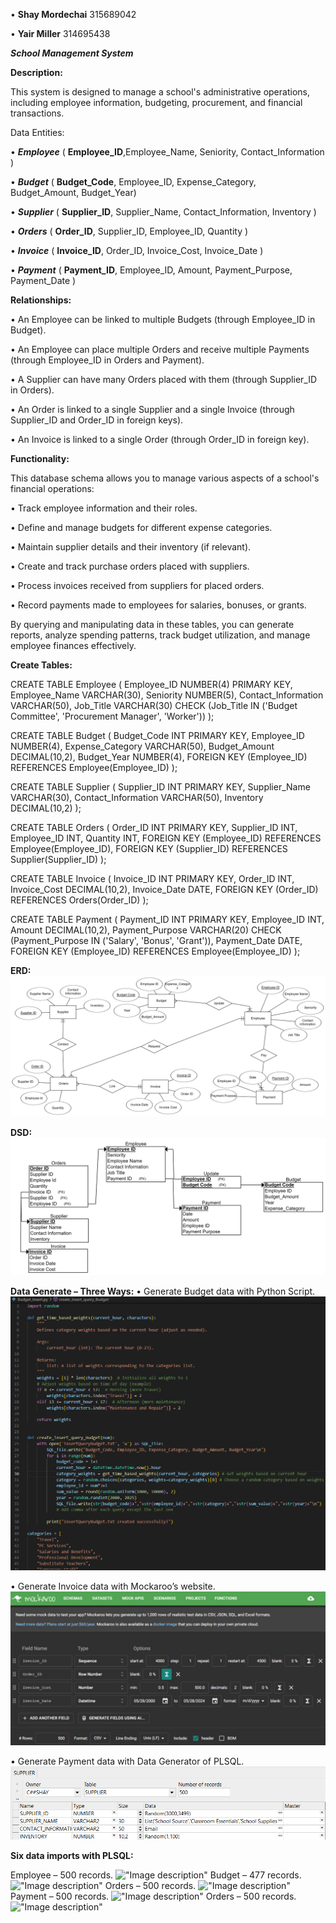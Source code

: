 •	**Shay Mordechai**			315689042

•	**Yair Miller**				314695438

***School Management System***

**Description:**

This system is designed to manage a school's administrative operations, including employee information, budgeting, procurement, and financial transactions.

Data Entities:

•	***Employee*** ( **Employee_ID**,Employee_Name, Seniority, Contact_Information )

•	***Budget*** ( **Budget_Code**, Employee_ID, Expense_Category, Budget_Amount, Budget_Year)

•	***Supplier*** ( **Supplier_ID**, Supplier_Name, Contact_Information, Inventory )

•	***Orders*** ( **Order_ID**, Supplier_ID, Employee_ID, Quantity )

•	***Invoice*** ( **Invoice_ID**, Order_ID, Invoice_Cost, Invoice_Date )

•	***Payment*** ( **Payment_ID**, Employee_ID, Amount, Payment_Purpose, Payment_Date )


**Relationships:**

•	An Employee can be linked to multiple Budgets (through Employee_ID in Budget).

•	An Employee can place multiple Orders and receive multiple Payments (through Employee_ID in Orders and Payment).

•	A Supplier can have many Orders placed with them (through Supplier_ID in Orders).

•	An Order is linked to a single Supplier and a single Invoice (through Supplier_ID and Order_ID in foreign keys).

•	An Invoice is linked to a single Order (through Order_ID in foreign key).

**Functionality:**

This database schema allows you to manage various aspects of a school's financial operations:

•	Track employee information and their roles.

•	Define and manage budgets for different expense categories.

•	Maintain supplier details and their inventory (if relevant).

•	Create and track purchase orders placed with suppliers.

•	Process invoices received from suppliers for placed orders.

•	Record payments made to employees for salaries, bonuses, or grants.

By querying and manipulating data in these tables, you can generate reports, analyze spending patterns, track budget utilization, and manage employee finances effectively.


**Create Tables:**

CREATE TABLE Employee (
   Employee_ID NUMBER(4) PRIMARY KEY,
   Employee_Name VARCHAR(30),
   Seniority NUMBER(5),
   Contact_Information VARCHAR(50),
   Job_Title  VARCHAR(30) CHECK (Job_Title IN ('Budget Committee', 'Procurement Manager', 'Worker'))
);

CREATE TABLE Budget (
   Budget_Code INT PRIMARY KEY,
   Employee_ID NUMBER(4),
   Expense_Category VARCHAR(50),
   Budget_Amount DECIMAL(10,2),
   Budget_Year NUMBER(4),
   FOREIGN KEY (Employee_ID) REFERENCES Employee(Employee_ID)
);

CREATE TABLE Supplier (
   Supplier_ID INT PRIMARY KEY,
   Supplier_Name VARCHAR(30),
   Contact_Information VARCHAR(50),
   Inventory DECIMAL(10,2)
);

CREATE TABLE Orders (
   Order_ID INT PRIMARY KEY,
   Supplier_ID INT,
   Employee_ID INT,
   Quantity INT,
   FOREIGN KEY (Employee_ID) REFERENCES Employee(Employee_ID),
   FOREIGN KEY (Supplier_ID) REFERENCES Supplier(Supplier_ID)
);

CREATE TABLE Invoice (
   Invoice_ID INT PRIMARY KEY,
   Order_ID INT,
   Invoice_Cost DECIMAL(10,2),
   Invoice_Date DATE,
   FOREIGN KEY (Order_ID) REFERENCES Orders(Order_ID)
);

CREATE TABLE Payment (
   Payment_ID INT PRIMARY KEY,
   Employee_ID INT,
   Amount DECIMAL(10,2),
   Payment_Purpose VARCHAR(20) CHECK (Payment_Purpose IN ('Salary', 'Bonus', 'Grant')),
   Payment_Date DATE,
   FOREIGN KEY (Employee_ID) REFERENCES Employee(Employee_ID)
);

**ERD:**
 !["Image description"](Stage.1/ERD/ERD.png)

**DSD:**
 !["Image description"](Stage.1/DSD/DSD.png)

**Data Generate – Three Ways:**
•	Generate Budget data with Python Script.
 !["Image description"](Stage.1/TABLES/GENERATE/Python_Script.png)
 
•	Generate Invoice data with Mockaroo’s website.
!["Image description"](Stage.1/TABLES/GENERATE/Mockaroo_Generator.png)

•	Generate Payment data with Data Generator of PLSQL.
 !["Image description"](Stage.1/TABLES/GENERATE/PLSQL_Data_Generator.png)
 
**Six data imports with PLSQL:**

Employee – 500 records. 
!["Image description"](path/to/your/image.png)
Budget – 477 records. 
!["Image description"](path/to/your/image.png)
Orders – 500 records. 
!["Image description"](path/to/your/image.png)
Payment – 500 records. 
!["Image description"](path/to/your/image.png)
Orders – 500 records. 
!["Image description"](path/to/your/image.png)



